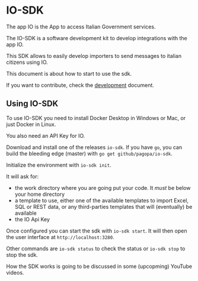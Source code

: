 # IO-SDK

The app IO is the App to access Italian Government services.

The IO-SDK is a software development kit to develop integrations with the app IO.

This SDK allows to easily develop importers to send messages to italian citizens using IO.

This document is about how to start to use the sdk.

If you want to contribute, check the [development](DEVEL.md) document.

## Using IO-SDK 

To use IO-SDK you need to install Docker Desktop in Windows or Mac, or just Docker in Linux.

You also need an API Key for IO.

Download and install one of the releases `io-sdk`. If you have `go`, you can build the bleeding edge (master) with `go get github/pagopa/io-sdk`.

Initialize the environment with `io-sdk init`.

It will ask for:

- the work directory where you are going put your code. It *must* be below your home directory
- a template to use, either one of the available templates to import Excel, SQL or REST data, or any third-parties templates that will (eventually) be available
- the IO Api Key

Once configured you can start the sdk with `io-sdk start`. It will then open the user interface at `http://localhost:3280`.

Other commands are `io-sdk status` to check the status or `io-sdk stop` to stop the sdk.

How the SDK works is going to be discussed in some (upcopming) YouTube videos.


